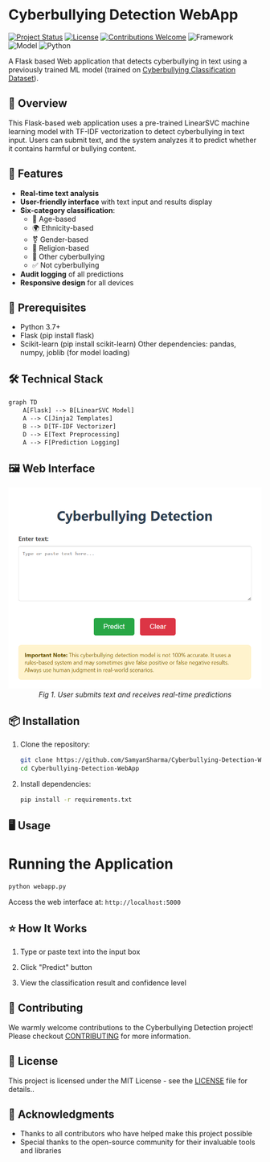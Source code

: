 # Cyberbullying Detection WebApp

[![Project Status](https://img.shields.io/badge/Status-Active-success.svg)](https://github.com/Samyan1Sharma/Cyberbullying-Detection)
[![License](https://img.shields.io/badge/License-MIT-blue.svg)](https://github.com/Samyan1Sharma/Cyberbullying-Detection/blob/main/LICENSE)
[![Contributions Welcome](https://img.shields.io/badge/Contributions-Welcome-brightgreen.svg)](https://github.com/Samyan1Sharma/Cyberbullying-Detection/blob/main/CONTRIBUTING.md)
![Framework](https://img.shields.io/badge/Framework-Flask-blue)
![Model](https://img.shields.io/badge/Model-LinearSVC-brightgreen)
![Python](https://img.shields.io/badge/Language-Python-blue)

A Flask based Web application that detects cyberbullying in text using a previously trained ML model (trained on [Cyberbullying Classification Dataset](https://www.kaggle.com/datasets/andrewmvd/cyberbullying-classification)).

## 📌 Overview
This Flask-based web application uses a pre-trained LinearSVC machine learning model with TF-IDF vectorization to detect cyberbullying in text input. Users can submit text, and the system analyzes it to predict whether it contains harmful or bullying content.

## 🚀 Features
- **Real-time text analysis**
- **User-friendly interface** with text input and results display
- **Six-category classification**:
  - 👴 Age-based
  - 🌍 Ethnicity-based
  - ⚧️ Gender-based
  - 🕌 Religion-based
  - 💢 Other cyberbullying
  - ✅ Not cyberbullying
- **Audit logging** of all predictions
- **Responsive design** for all devices
  
## 🎯 Prerequisites
- Python 3.7+
- Flask (pip install flask)
- Scikit-learn (pip install scikit-learn)
Other dependencies: pandas, numpy, joblib (for model loading)

## 🛠️ Technical Stack
```mermaid
graph TD
    A[Flask] --> B[LinearSVC Model]
    A --> C[Jinja2 Templates]
    B --> D[TF-IDF Vectorizer]
    D --> E[Text Preprocessing]
    A --> F[Prediction Logging]
```

## 🖼️ Web Interface
<p align="center">
  <img src="WebApp_Interface.png" alt="Web App Interface" width="600">
  <br>
  <em>Fig 1. User submits text and receives real-time predictions</em>
</p>

## 📦 Installation
1. Clone the repository:
   ```bash
   git clone https://github.com/SamyanSharma/Cyberbullying-Detection-WebApp.git
   cd Cyberbullying-Detection-WebApp
   ```
2. Install dependencies:
   ```bash
   pip install -r requirements.txt
   ```

## 🖥️ Usage
# Running the Application
```bash
python webapp.py
```
Access the web interface at: `http://localhost:5000`

## ⭐ How It Works
1. Type or paste text into the input box

2. Click "Predict" button

3. View the classification result and confidence level

## 🤝 Contributing 
We warmly welcome contributions to the Cyberbullying Detection project! Please checkout [CONTRIBUTING](CONTRIBUTING.md) for more information.

## 📜 License
This project is licensed under the MIT License - see the [LICENSE](LICENSE) file for details..

## 🙏 Acknowledgments
- Thanks to all contributors who have helped make this project possible
- Special thanks to the open-source community for their invaluable tools and libraries
